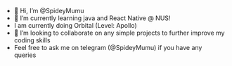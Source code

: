 - 👋 Hi, I’m @SpideyMumu
- 🌱 I’m currently learning java and React Native @ NUS!
- I am currently doing Orbital (Level: Apollo)
- 💞️ I’m looking to collaborate on any simple projects to further improve my coding skills
- Feel free to ask me on telegram (@SpideyMumu) if you have any queries


<!---
SpideyMumu/SpideyMumu is a ✨ special ✨ repository because its `README.md` (this file) appears on your GitHub profile.
You can click the Preview link to take a look at your changes.
--->
